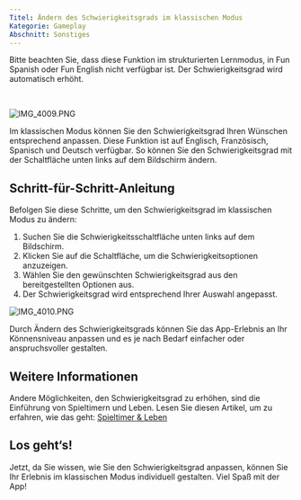 ```yaml
---
Titel: Ändern des Schwierigkeitsgrads im klassischen Modus
Kategorie: Gameplay
Abschnitt: Sonstiges
---
```

Bitte beachten Sie, dass diese Funktion im strukturierten Lernmodus, in Fun Spanish oder Fun English nicht verfügbar ist. Der Schwierigkeitsgrad wird automatisch erhöht.

 

![IMG_4009.PNG](https://help.Studycat.com/hc/article_attachments/35685764333977)

Im klassischen Modus können Sie den Schwierigkeitsgrad Ihren Wünschen entsprechend anpassen. Diese Funktion ist auf Englisch, Französisch, Spanisch und Deutsch verfügbar. So können Sie den Schwierigkeitsgrad mit der Schaltfläche unten links auf dem Bildschirm ändern.

## Schritt-für-Schritt-Anleitung

Befolgen Sie diese Schritte, um den Schwierigkeitsgrad im klassischen Modus zu ändern:

1. Suchen Sie die Schwierigkeitsschaltfläche unten links auf dem Bildschirm.
2. Klicken Sie auf die Schaltfläche, um die Schwierigkeitsoptionen anzuzeigen.
3. Wählen Sie den gewünschten Schwierigkeitsgrad aus den bereitgestellten Optionen aus.
4. Der Schwierigkeitsgrad wird entsprechend Ihrer Auswahl angepasst.

![IMG_4010.PNG](https://help.Studycat.com/hc/article_attachments/35685764338201)

Durch Ändern des Schwierigkeitsgrads können Sie das App-Erlebnis an Ihr Könnensniveau anpassen und es je nach Bedarf einfacher oder anspruchsvoller gestalten.

## Weitere Informationen

Andere Möglichkeiten, den Schwierigkeitsgrad zu erhöhen, sind die Einführung von Spieltimern und Leben. Lesen Sie diesen Artikel, um zu erfahren, wie das geht: [Spieltimer \& Leben](https://help.Studycat.com/hc/en-us/articles/27187476326297)

## Los geht‘s!

Jetzt, da Sie wissen, wie Sie den Schwierigkeitsgrad anpassen, können Sie Ihr Erlebnis im klassischen Modus individuell gestalten. Viel Spaß mit der App!